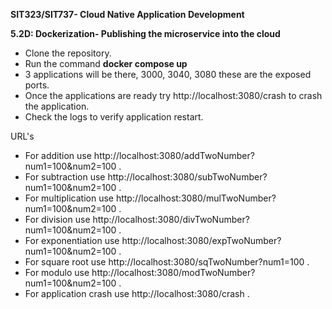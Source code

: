 <b>SIT323/SIT737- Cloud Native Application Development</b>

<b>5.2D: Dockerization- Publishing the microservice into the cloud</b>

<ul>
      <li>Clone the repository.</li>
      <li>Run the command <b>docker compose up</b></li>
      <li>3 applications will be there, 3000, 3040, 3080 these are the exposed ports.</li>
      <li>Once the applications are ready try http://localhost:3080/crash to crash the application.</li>
      <li>Check the logs to verify application restart.</li>
</ul>

URL's

<ul>
      <li>For addition use http://localhost:3080/addTwoNumber?num1=100&num2=100 .</li>
      <li>For subtraction use http://localhost:3080/subTwoNumber?num1=100&num2=100 .</li> 
      <li>For multiplication use http://localhost:3080/mulTwoNumber?num1=100&num2=100 .</li> 
      <li>For division use http://localhost:3080/divTwoNumber?num1=100&num2=100 .</li>
      <li>For exponentiation use http://localhost:3080/expTwoNumber?num1=100&num2=100 .</li>
      <li>For square root use http://localhost:3080/sqTwoNumber?num1=100 .</li>
      <li>For modulo use http://localhost:3080/modTwoNumber?num1=100&num2=100 .</li>
      <li>For application crash use http://localhost:3080/crash .</li>
</ul>
